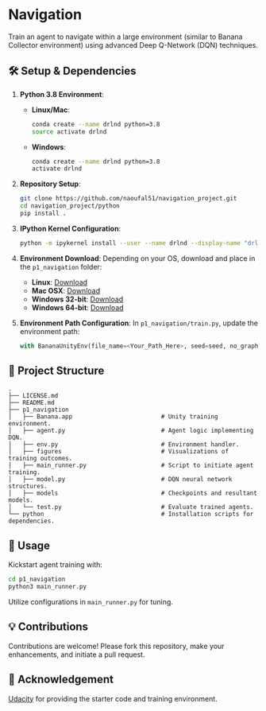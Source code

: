 # Navigation

Train an agent to navigate within a large environment (similar to Banana Collector environment) using advanced Deep Q-Network (DQN) techniques.

## 🛠 Setup & Dependencies

1. **Python 3.8 Environment**: 

   - **Linux/Mac**: 
     ```bash
     conda create --name drlnd python=3.8
     source activate drlnd
     ```
   - **Windows**: 
     ```bash
     conda create --name drlnd python=3.8
     activate drlnd
     ```

2. **Repository Setup**:
   
   ```bash
   git clone https://github.com/naoufal51/navigation_project.git
   cd navigation_project/python
   pip install .
   ```

3. **IPython Kernel Configuration**:
   
   ```bash
   python -m ipykernel install --user --name drlnd --display-name "drlnd"
   ```

4. **Environment Download**: Depending on your OS, download and place in the `p1_navigation` folder:
   
    - **Linux**: [Download](https://s3-us-west-1.amazonaws.com/udacity-drlnd/P1/Banana/Banana_Linux.zip)
    - **Mac OSX**: [Download](https://s3-us-west-1.amazonaws.com/udacity-drlnd/P1/Banana/Banana.app.zip)
    - **Windows 32-bit**: [Download](https://s3-us-west-1.amazonaws.com/udacity-drlnd/P1/Banana/Banana_Windows_x86.zip)
    - **Windows 64-bit**: [Download](https://s3-us-west-1.amazonaws.com/udacity-drlnd/P1/Banana/Banana_Windows_x86_64.zip)

5. **Environment Path Configuration**: In `p1_navigation/train.py`, update the environment path:
   
   ```python
   with BananaUnityEnv(file_name=<Your_Path_Here>, seed=seed, no_graphics=False) as env:
   ```

## 📂 Project Structure

```
.
├── LICENSE.md
├── README.md
├── p1_navigation
│   ├── Banana.app                         # Unity training environment.
│   ├── agent.py                           # Agent logic implementing DQN.
│   ├── env.py                             # Environment handler.
│   ├── figures                            # Visualizations of training outcomes.
│   ├── main_runner.py                     # Script to initiate agent training.
│   ├── model.py                           # DQN neural network structures.
│   ├── models                             # Checkpoints and resultant models.
│   └── test.py                            # Evaluate trained agents.
└── python                                 # Installation scripts for dependencies.
```

## 🚀 Usage

Kickstart agent training with:

```bash
cd p1_navigation
python3 main_runner.py
```

Utilize configurations in `main_runner.py` for tuning.

## 💡 Contributions

Contributions are welcome! Please fork this repository, make your enhancements, and initiate a pull request.

## 🙌 Acknowledgement
[Udacity](https://www.udacity.com/) for providing the starter code and training environment.